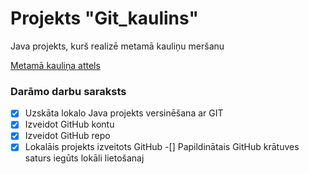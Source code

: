 # Projekts "Git_kaulins"
Java projekts, kurš realizē metamā kauliņu meršanu

[Metamā kauliņa attels](https://wherethewindsblow.com/wp-content/uploads/2015/04/White-Six-Sided-Dice.jpg)

### **Darāmo darbu saraksts**
-[x] Uzskāta lokalo Java projekts versinēšana ar GIT
-[x] Izveidot GitHub kontu
-[x] Izveidot GitHub repo
-[x] Lokalāis projekts izveitots GitHub
-[] Papildinātais GitHub krātuves saturs iegūts lokāli lietošanaj
